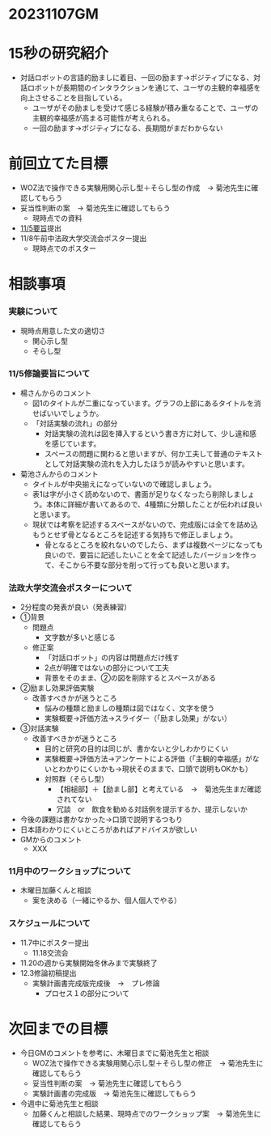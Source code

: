 
# 20231107GM

# 15秒の研究紹介
- 対話ロボットの言語的励ましに着目、一回の励ます→ポジティブになる、対話ロボットが長期間のインタラクションを通じて、ユーザの主観的幸福感を向上させることを目指している。
  - ユーザがその励ましを受けて感じる経験が積み重なることで、ユーザの主観的幸福感が高まる可能性が考えられる。
  - 一回の励ます→ポジティブになる、長期間がまだわからない
# 前回立てた目標
- WOZ法で操作できる実験用関心示し型＋そらし型の作成　→ 菊池先生に確認してもらう
- 妥当性判断の案　→ 菊池先生に確認してもらう
  - 現時点での資料
- [11/5要旨](https://github.com/kikuchiken-waseda/Xiang-Lingxuan/blob/master/M2/%E4%BF%AE%E8%AB%96%E9%96%A2%E9%80%A3/3822C038_%E5%90%91%E5%87%8C%E8%90%B1_%E8%A6%81%E6%97%A8(1105).pdf)提出
- 11/8午前中法政大学交流会ポスター提出
  - 現時点でのポスター

# 相談事項
### 実験について
- 現時点用意した文の適切さ
  - 関心示し型
  - そらし型
### 11/5修論要旨について
- 楊さんからのコメント
  - 図1のタイトルが二重になっています。グラフの上部にあるタイトルを消せばいいでしょうか。
  - 「対話実験の流れ」の部分
    - 対話実験の流れは図を挿入するという書き方に対して、少し違和感を感じています。
    - スペースの問題に関わると思いますが、何か工夫して普通のテキストとして対話実験の流れを入力したほうが読みやすいと思います。
- 菊池さんからのコメント
  - タイトルが中央揃えになっていないので確認しましょう。
  - 表1は字が小さく読めないので、書面が足りなくなったら削除しましょう。本体に詳細が書いてあるので、4種類に分類したことが伝われば良いと思います。
  - 現状では考察を記述するスペースがないので、完成版には全てを詰め込もうとせず骨となるところを記述する気持ちで修正しましょう。
    - 骨となるところを絞れないのでしたら、まずは複数ページになっても良いので、要旨に記述したいことを全て記述したバージョンを作って、そこから不要な部分を削って行っても良いと思います。

### 法政大学交流会ポスターについて
- 2分程度の発表が良い（発表練習）
- ①背景
  - 問題点
    - 文字数が多いと感じる
  - 修正案
    - 「対話ロボット」の内容は問題点だけ残す
    - 2点が明確ではないの部分について工夫
    - 背景をそのまま、②の図を削除するとスペースがある
- ②励まし効果評価実験
  - 改善すべきかが迷うところ
    - 悩みの種類と励ましの種類は図ではなく、文字を使う
    - 実験概要→評価方法→スライダー（「励まし効果」がない）
- ③対話実験
  - 改善すべきかが迷うところ
    - 目的と研究の目的は同じが、書かないと少しわかりにくい
    - 実験概要→評価方法→アンケートによる評価（「主観的幸福感」がないとわかりにくいかも→現状そのままで、口頭で説明もOKかも）
    - 対照群（そらし型）
      - 【相槌部】＋【励まし部】と考えている　→　菊池先生まだ確認されてない
      - 冗談　or　飲食を勧める対話例を提示するか、提示しないか
- 今後の課題は書かなかった→口頭で説明するつもり
- 日本語わかりにくいところがあればアドバイスが欲しい
- GMからのコメント
  - XXX
### 11月中のワークショップについて
- 木曜日加藤くんと相談
  - 案を決める（一緒にやるか、個人個人でやる）
### スケジュールについて
- 11.7中にポスター提出
  - 11.18交流会
- 11.20の週から実験開始冬休みまで実験終了
- 12.3修論初稿提出
  - 実験計画書完成版完成後　→　プレ修論
    - プロセス１の部分について
# 次回までの目標
- 今日GMのコメントを参考に、木曜日までに菊池先生と相談
  - WOZ法で操作できる実験用関心示し型＋そらし型の修正　→ 菊池先生に確認してもらう
  - 妥当性判断の案　→ 菊池先生に確認してもらう
  - 実験計画書の完成版　→ 菊池先生に確認してもらう
- 今週中に菊池先生と相談
  - 加藤くんと相談した結果、現時点でのワークショップ案　→ 菊池先生に確認してもらう
